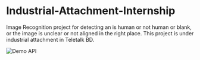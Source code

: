 # Industrial-Attachment-Internship
Image Recognition project for detecting an is human or not human or blank, or the image is unclear or not aligned in the right place. This project is under industrial attachment in Teletalk BD.

![Demo API](https://github.com/[nafiul-araf]/[Industrial-Attachment-Internship]/blob/[main]/output.png?raw=true)
